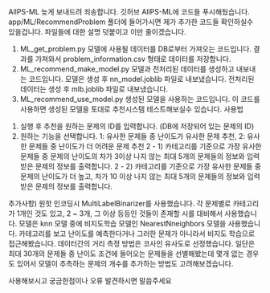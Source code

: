 AllPS-ML
늦게 보내드려 죄송합니다. 깃허브 AllPS-ML에 코드들 푸시해뒀습니다. app/ML/RecommendProblem 폴더에 들어가시면 제가 추가한 코드들 확인하실수 있을겁니다.
파일들에 대한 설명 덧붙이고 이만 줄이겠습니다.
1. ML_get_problem.py
   모델에 사용될 데이터를 DB로부터 가져오는 코드입니다. 결과를 가져와서 problem_information.csv 형태로 데이터를 저장합니다.
2. ML_recommend_make_model.py
   모델과 전처리된 데이터를 생성하고 내보내는 코드입니다.
   모델은 생성 후 nn_model.joblib 파일로 내보냈습니다.
   전처리된 데이터는 생성 후 mlb.joblib 파일로 내보냈습니다.
3. ML_recommend_use_model.py
   생성된 모델을 사용하는 코드입니다. 이 코드를 사용하면 생성된 모델을 토대로 추천시스템 테스트해보실수 있습니다.
   사용법
1) 실행 후 추천을 원하는 문제의 ID를 입력합니다. (DB에 저장되어 있는 문제의 ID)
2) 원하는 기능을 선택합니다. 1: 유사한 문제들 중 난이도가 유사한 문제 추천, 2: 유사한 문제들 중 난이도가 더 어려운 문제 추천
   2 - 1) 카테고리를 기준으로 가장 유사한 문제들 중 문제의 난이도의 차가 3이상 나지 않는 최대 5개의 문제들의 정보와 입력받은 문제의 정보를 출력합니다.
   2 - 2) 카테고리를 기준으로 가장 유사한 문제들 중 문제의 난이도가 더 높고, 차가 10 이상 나지 않는 최대 5개의 문제들의 정보와 입력받은 문제의 정보를 출력합니다.

추가사항)
원핫 인코딩시 MultiLabelBinarizer를 사용했습니다. 각 문제별로 카테고리가 1개인 것도 있고, 2 ~ 3개, 그 이상 등등인 것들이 존재할 시를 대비해서 사용했습니다.
모델은 knn 모델 중에 비지도학습 모델인 NearestNneighbors 모델을 사용했습니다. 카테고리를 보고 난이도를 예측한다거나 그러한 문제가 아니라서 비지도 학습으로 접근해봤습니다. 데이터간의 거리 측정 방법은 코사인 유사도로 선정했습니다.
일단은 최대 30개의 문제들 중 난이도 조건에 들어오는 문제들을 선별해봤는데 몇개 없는 경우도 있어서 모델이 추측하는 문제의 개수를 추가하는 방법도 고려해보겠습니다.

사용해보시고 궁금한점이나 오류 발견하시면 말씀주세요